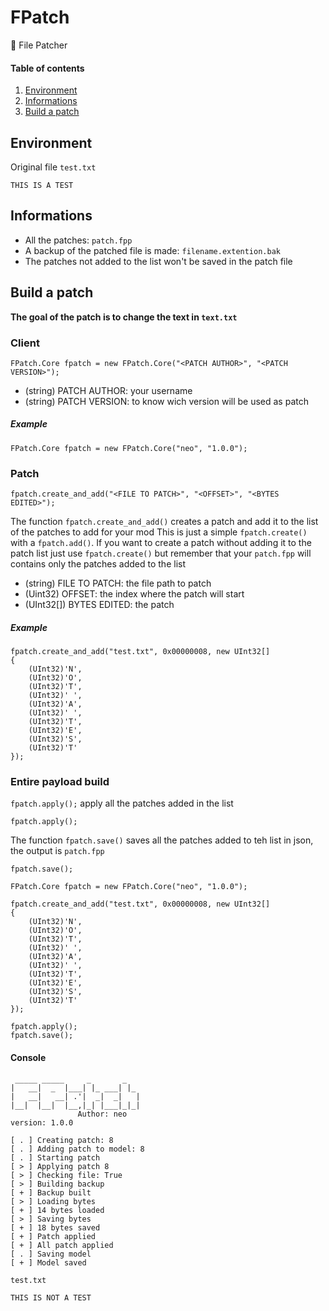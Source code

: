 # FPatch
🍭 File Patcher

#### Table of contents

1. [Environment](#Environment)
2. [Informations](#Informations)
3. [Build a patch](#building-a-patch)

## Environment

Original file
`test.txt`
```
THIS IS A TEST
```

## Informations

- All the patches: `patch.fpp`
- A backup of the patched file is made: `filename.extention.bak`
- The patches not added to the list won't be saved in the patch file

## Build a patch

**The goal of the patch is to change the text in `text.txt`**

### Client

```CSHARP
FPatch.Core fpatch = new FPatch.Core("<PATCH AUTHOR>", "<PATCH VERSION>");
```

- (string) PATCH AUTHOR: your username
- (string) PATCH VERSION: to know wich version will be used as patch

##### Example

```CSHARP
FPatch.Core fpatch = new FPatch.Core("neo", "1.0.0");
```

### Patch

```CSHARP
fpatch.create_and_add("<FILE TO PATCH>", "<OFFSET>", "<BYTES EDITED>");
```
The function `fpatch.create_and_add()` creates a patch and add it to the list of the patches to add for your mod
This is just a simple `fpatch.create()` with a `fpatch.add()`.
If you want to create a patch without adding it to the patch list just use `fpatch.create()` but remember that your `patch.fpp` will contains only the patches added to the list

- (string) FILE TO PATCH: the file path to patch
- (Uint32) OFFSET: the index where the patch will start
- (UInt32[]) BYTES EDITED: the patch


##### Example

```CSHARP
fpatch.create_and_add("test.txt", 0x00000008, new UInt32[]
{
    (UInt32)'N',
    (UInt32)'O',
    (UInt32)'T',
    (UInt32)' ',
    (UInt32)'A',
    (UInt32)' ',
    (UInt32)'T',
    (UInt32)'E',
    (UInt32)'S',
    (UInt32)'T'
});
```

### Entire payload build

`fpatch.apply();` apply all the patches added in the list
```CSHARP
fpatch.apply();
```

The function `fpatch.save()` saves all the patches added to teh list in json, the output is `patch.fpp`

```CSHARP
fpatch.save();
```

```CSHARP
FPatch.Core fpatch = new FPatch.Core("neo", "1.0.0");

fpatch.create_and_add("test.txt", 0x00000008, new UInt32[]
{
    (UInt32)'N',
    (UInt32)'O',
    (UInt32)'T',
    (UInt32)' ',
    (UInt32)'A',
    (UInt32)' ',
    (UInt32)'T',
    (UInt32)'E',
    (UInt32)'S',
    (UInt32)'T'
});

fpatch.apply();
fpatch.save();
```

#### Console
```
 _____ _____     _       _
|   __|  _  |___| |_ ___| |_
|   __|   __| .'|  _|  _|   |
|__|  |__|  |__,|_| |___|_|_|
               Author: neo
version: 1.0.0

[ . ] Creating patch: 8
[ . ] Adding patch to model: 8
[ . ] Starting patch
[ > ] Applying patch 8
[ > ] Checking file: True
[ > ] Building backup
[ + ] Backup built
[ > ] Loading bytes
[ + ] 14 bytes loaded
[ > ] Saving bytes
[ + ] 18 bytes saved
[ + ] Patch applied
[ + ] All patch applied
[ . ] Saving model
[ + ] Model saved
```

`test.txt`
```
THIS IS NOT A TEST
```
